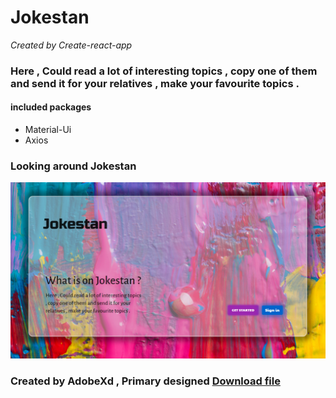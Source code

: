 # Jokestan

<i>
    Created by Create-react-app    
</i>

<h3>
    Here , Could read a lot of interesting topics , copy one of them and send it for your relatives , make your favourite topics .
</h3>  

<div>
    <h4>included packages</h4>
    <ul>
        <li>Material-Ui</li>
        <li>Axios</li>
    </ul>
</div>

<div>
    <h3>Looking around Jokestan</h3>
    <img src="jokestan/src/assets/img/introdutingJokestan.PNG" alt="introdutingJokestan">
</div>

<div>
    <h3>Created by AdobeXd , Primary designed <a href="https://s29.picofile.com/d/8461629826/bb31826e-dd11-4ab6-ad49-0fa393eebdc6/Jokestan_1.xd">Download file</a></h3>
</div>
